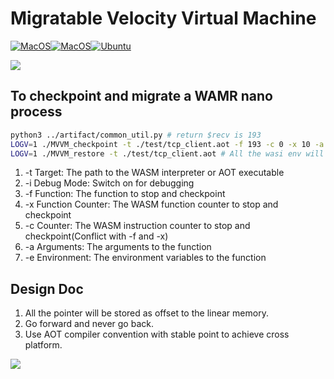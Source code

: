     
# Migratable Velocity Virtual Machine
[![MacOS](https://github.com/Multi-V-VM/MVVM/actions/workflows/build-windows.yml/badge.svg)](https://github.com/Multi-V-VM/MVVM/actions/workflows/build-windows.yml)[![MacOS](https://github.com/Multi-V-VM/MVVM/actions/workflows/build-macos.yml/badge.svg)](https://github.com/Multi-V-VM/MVVM/actions/workflows/build-macos.yml)[![Ubuntu](https://github.com/Multi-V-VM/MVVM/actions/workflows/build-ubuntu.yml/badge.svg)](https://github.com/Multi-V-VM/MVVM/actions/workflows/build-ubuntu.yml)

![](https://avatars.githubusercontent.com/u/102379947?s=400&u=97b77214800bf74430760eaacddccfe6499033c0&v=4)

## To checkpoint and migrate a WAMR nano process
```bash
python3 ../artifact/common_util.py # return $recv is 193
LOGV=1 ./MVVM_checkpoint -t ./test/tcp_client.aot -f 193 -c 0 -x 10 -a "10" -e OMP_NUM_THREADS=1 -i
LOGV=1 ./MVVM_restore -t ./test/tcp_client.aot # All the wasi env will be restored
```
1. -t Target: The path to the WASM interpreter or AOT executable
2. -i Debug Mode: Switch on for debugging
3. -f Function: The function to stop and checkpoint
4. -x Function Counter: The WASM function counter to stop and checkpoint
5. -c Counter: The WASM instruction counter to stop and checkpoint(Conflict with -f and -x)
6. -a Arguments: The arguments to the function
7. -e Environment: The environment variables to the function

## Design Doc
1. All the pointer will be stored as offset to the linear memory.
2. Go forward and never go back.
3. Use AOT compiler convention with stable point to achieve cross platform.

![](https://asplos.dev/wordpress/wp-content/uploads/2023/06/mvvm-1024x695.png)